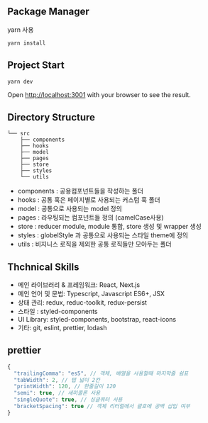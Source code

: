 
## Package Manager

yarn 사용

```javascript
yarn install
```

## Project Start

```bash
yarn dev
```
Open [http://localhost:3001](http://localhost:3001) with your browser to see the result.

## Directory Structure

```
└── src
    ├── components
    ├── hooks
    ├── model
    ├── pages
    ├── store
    ├── styles
    └── utils
```
- components : 공용컴포넌트들을 작성하는 폴더
- hooks : 공통 혹은 페이지별로 사용되는 커스텀 훅 폴더
- model : 공통으로 사용되는 model 정의
- pages : 라우팅되는 컴포넌트들 정의 (camelCase사용)
- store : reducer module, module 통합, store 생성 및 wrapper 생성
- styles : globelStyle 과 공통으로 사용되는 스타일 theme에 정의
- utils : 비지니스 로직을 제외한 공통 로직들만 모아두는 폴더

## Thchnical Skills

- 메인 라이브러리 & 프레임워크: React, Next.js
- 메인 언어 및 문법: Typescript, Javascript ES6+, JSX
- 상태 관리: redux, reduc-toolkit, redux-persist
- 스타일 : styled-components
- UI Library: styled-components, bootstrap, react-icons
- 기타: git, eslint, prettier, lodash

## prettier
```js
{
  "trailingComma": "es5", // 객체, 배열을 사용할때 마지막줄 쉼표
  "tabWidth": 2, // 탭 넓이 2칸
  "printWidth": 120, // 한줄길이 120
  "semi": true, // 세미콜론 사용
  "singleQuote": true, // 싱글쿼터 사용
  "bracketSpacing": true // 객체 리터럴에서 괄호에 공백 삽입 여부
}
```
